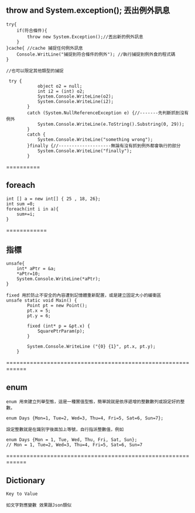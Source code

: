 throw and System.exception(); 丟出例外訊息
---
```
try{
    if(符合條件){
        throw new System.Exception();//丟出新的例外訊息
    }
}cache{ //cache 捕捉任何例外訊息
    Console.WritLine("捕捉到符合條件的例外"); //執行捕捉到例外食的程式碼
}

//也可以限定其他類型的捕捉

 try {
            object o2 = null;
            int i2 = (int) o2; 
            System.Console.WriteLine(o2);
            System.Console.WriteLine(i2);
        }
        catch (System.NullReferenceException e) {//-------先判斷抓到沒有例外
            System.Console.WriteLine(e.ToString().Substring(0, 29));
        }
        catch {
            System.Console.WriteLine("something wrong");
        }finally {//--------------------無論有沒有抓到例外都會執行的部分
            System.Console.WriteLine("finally"); 
        }
```


==========

foreach
---
```
int [] a = new int[] { 25 , 18, 26};
int sum =0;
foreach(int i in a){
    sum+=i;
}

```
============

指標
---
```
unsafe{
    int* aPtr = &a;
    *aPtr=10;
    System.Console.WriteLine(*aPtr);
}

fixed 用於防止不安全的內容遭到記憶體重新配置，或是建立固定大小的緩衝區
unsafe static void Main() {
        Point pt = new Point();
        pt.x = 5;
        pt.y = 6;
 
        fixed (int* p = &pt.x) {
            SquarePtrParam(p);
        }
 
        System.Console.WriteLine ("{0} {1}", pt.x, pt.y);
    }
```
============================================================

enum 
---
```
enum 用來建立列舉型態，這是一種實值型態，簡單說就是依序遞增的整數數列或設定好的整數。

enum Days {Mon=1, Tue=2, Wed=3, Thu=4, Fri=5, Sat=6, Sun=7};

設定整數就是在識別字後面加上等號，自行指派整數值，例如

enum Days {Mon = 1, Tue, Wed, Thu, Fri, Sat, Sun};
// Mon = 1, Tue=2, Wed=3, Thu=4, Fri=5, Sat=6, Sun=7

```

============================================================

Dictionary
---
```
Key to Value 

如文字對應變數 效果跟Json類似


```

